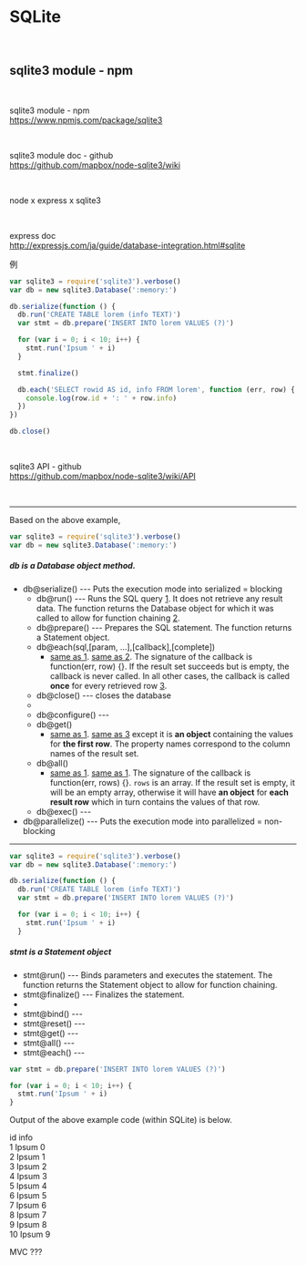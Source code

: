 # SQLite

<br>

## sqlite3 module - npm

<br>

sqlite3 module - npm  
https://www.npmjs.com/package/sqlite3

<br>

sqlite3 module doc - github  
https://github.com/mapbox/node-sqlite3/wiki

<br>

node x express x sqlite3

<br>

express doc  
http://expressjs.com/ja/guide/database-integration.html#sqlite

例

```javascript
var sqlite3 = require('sqlite3').verbose()
var db = new sqlite3.Database(':memory:')

db.serialize(function () {
  db.run('CREATE TABLE lorem (info TEXT)')
  var stmt = db.prepare('INSERT INTO lorem VALUES (?)')

  for (var i = 0; i < 10; i++) {
    stmt.run('Ipsum ' + i)
  }

  stmt.finalize()

  db.each('SELECT rowid AS id, info FROM lorem', function (err, row) {
    console.log(row.id + ': ' + row.info)
  })
})

db.close()
```

<br>

sqlite3 API - github  
https://github.com/mapbox/node-sqlite3/wiki/API

<br>

---

Based on the above example,

```javascript
var sqlite3 = require('sqlite3').verbose()  
var db = new sqlite3.Database(':memory:')
```

##### db is a Database object method.
- db@serialize() --- Puts the execution mode into serialized = blocking
  - db@run() --- Runs the SQL query [1](). It does not retrieve any result data. The function returns the Database object for which it was called to allow for function chaining [2]().
  - db@prepare() --- Prepares the SQL statement. The function returns a Statement object.
  - db@each(sql,[param, ...],[callback],[complete]) 
    - [same as 1](). [same as 2](). The signature of the callback is function(err, row) {}. If the result set succeeds but is empty, the callback is never called. In all other cases, the callback is called **once** for every retrieved row [3]().
  - db@close() --- closes the database
  - 
  - db@configure() --- 
  - db@get()
    - [same as 1](). [same as 3]() except it is **an object** containing the values for **the first row**. The property names correspond to the column names of the result set.
  - db@all()
    - [same as 1](). [same as 1](). The signature of the callback is function(err, rows) {}. `rows` is an array. If the result set is empty, it will be an empty array, otherwise it will have **an object** for **each result row** which in turn contains the values of that row.
  - db@exec() --- 
- db@parallelize() --- Puts the execution mode into parallelized = non-blocking

---

```javascript
var sqlite3 = require('sqlite3').verbose()
var db = new sqlite3.Database(':memory:')

db.serialize(function () {
  db.run('CREATE TABLE lorem (info TEXT)')
  var stmt = db.prepare('INSERT INTO lorem VALUES (?)')

  for (var i = 0; i < 10; i++) {
    stmt.run('Ipsum ' + i)
  }
```

##### stmt is a Statement object
- stmt@run() --- Binds parameters and executes the statement. The function returns the Statement object to allow for function chaining.
- stmt@finalize() --- Finalizes the statement.
- 
- stmt@bind() --- 
- stmt@reset() --- 
- stmt@get() --- 
- stmt@all() --- 
- stmt@each() --- 

```javascript
var stmt = db.prepare('INSERT INTO lorem VALUES (?)')

for (var i = 0; i < 10; i++) {
  stmt.run('Ipsum ' + i)
}
```

Output of the above example code (within SQLite) is below.

id	info  
1	Ipsum 0  
2	Ipsum 1  
3	Ipsum 2  
4	Ipsum 3  
5	Ipsum 4  
6	Ipsum 5  
7	Ipsum 6  
8	Ipsum 7  
9	Ipsum 8  
10	Ipsum 9  

MVC ???

